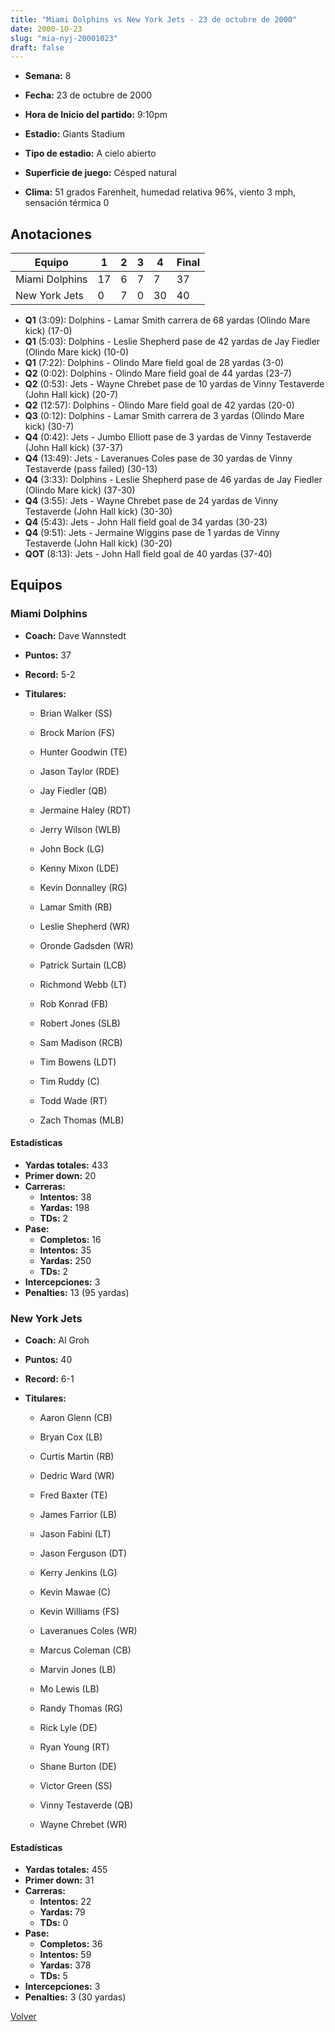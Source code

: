 ```yaml
---
title: "Miami Dolphins vs New York Jets - 23 de octubre de 2000"
date: 2000-10-23
slug: "mia-nyj-20001023"
draft: false
---
```


* **Semana:** 8
* **Fecha:** 23 de octubre de 2000

* **Hora de Inicio del partido:** 9:10pm
* **Estadio:** Giants Stadium
* **Tipo de estadio:** A cielo abierto
* **Superficie de juego:** Césped natural
* **Clima:** 51 grados Farenheit, humedad relativa 96%, viento 3 mph, sensación térmica 0





## Anotaciones
| Equipo | 1 | 2 | 3 | 4 | Final |
|--------|---|---|---|---|-------|
| Miami Dolphins  | 17 | 6 | 7 | 7  | 37 |
| New York Jets  | 0 | 7 | 0 | 30  | 40 |
* **Q1** (3:09): Dolphins - Lamar Smith carrera de 68 yardas (Olindo Mare kick) (17-0)
* **Q1** (5:03): Dolphins - Leslie Shepherd pase de 42 yardas de Jay Fiedler (Olindo Mare kick) (10-0)
* **Q1** (7:22): Dolphins - Olindo Mare field goal de 28 yardas (3-0)
* **Q2** (0:02): Dolphins - Olindo Mare field goal de 44 yardas (23-7)
* **Q2** (0:53): Jets - Wayne Chrebet pase de 10 yardas de Vinny Testaverde (John Hall kick) (20-7)
* **Q2** (12:57): Dolphins - Olindo Mare field goal de 42 yardas (20-0)
* **Q3** (0:12): Dolphins - Lamar Smith carrera de 3 yardas (Olindo Mare kick) (30-7)
* **Q4** (0:42): Jets - Jumbo Elliott pase de 3 yardas de Vinny Testaverde (John Hall kick) (37-37)
* **Q4** (13:49): Jets - Laveranues Coles pase de 30 yardas de Vinny Testaverde (pass failed) (30-13)
* **Q4** (3:33): Dolphins - Leslie Shepherd pase de 46 yardas de Jay Fiedler (Olindo Mare kick) (37-30)
* **Q4** (3:55): Jets - Wayne Chrebet pase de 24 yardas de Vinny Testaverde (John Hall kick) (30-30)
* **Q4** (5:43): Jets - John Hall field goal de 34 yardas (30-23)
* **Q4** (9:51): Jets - Jermaine Wiggins pase de 1 yardas de Vinny Testaverde (John Hall kick) (30-20)
* **QOT** (8:13): Jets - John Hall field goal de 40 yardas (37-40)


## Equipos


### Miami Dolphins
* **Coach:** Dave Wannstedt
* **Puntos:** 37
* **Record:** 5-2
* **Titulares:** 

  * Brian Walker (SS) 

  * Brock Marion (FS) 

  * Hunter Goodwin (TE) 

  * Jason Taylor (RDE) 

  * Jay Fiedler (QB) 

  * Jermaine Haley (RDT) 

  * Jerry Wilson (WLB) 

  * John Bock (LG) 

  * Kenny Mixon (LDE) 

  * Kevin Donnalley (RG) 

  * Lamar Smith (RB) 

  * Leslie Shepherd (WR) 

  * Oronde Gadsden (WR) 

  * Patrick Surtain (LCB) 

  * Richmond Webb (LT) 

  * Rob Konrad (FB) 

  * Robert Jones (SLB) 

  * Sam Madison (RCB) 

  * Tim Bowens (LDT) 

  * Tim Ruddy (C) 

  * Todd Wade (RT) 

  * Zach Thomas (MLB) 

#### Estadísticas
* **Yardas totales:** 433
* **Primer down:** 20
* **Carreras:**
  * **Intentos:** 38
  * **Yardas:** 198
  * **TDs:** 2
* **Pase:**
  * **Completos:** 16
  * **Intentos:** 35
  * **Yardas:** 250
  * **TDs:** 2
* **Intercepciones:** 3
* **Penalties:** 13 (95 yardas)

### New York Jets
* **Coach:** Al Groh
* **Puntos:** 40
* **Record:** 6-1
* **Titulares:** 

  * Aaron Glenn (CB) 

  * Bryan Cox (LB) 

  * Curtis Martin (RB) 

  * Dedric Ward (WR) 

  * Fred Baxter (TE) 

  * James Farrior (LB) 

  * Jason Fabini (LT) 

  * Jason Ferguson (DT) 

  * Kerry Jenkins (LG) 

  * Kevin Mawae (C) 

  * Kevin Williams (FS) 

  * Laveranues Coles (WR) 

  * Marcus Coleman (CB) 

  * Marvin Jones (LB) 

  * Mo Lewis (LB) 

  * Randy Thomas (RG) 

  * Rick Lyle (DE) 

  * Ryan Young (RT) 

  * Shane Burton (DE) 

  * Victor Green (SS) 

  * Vinny Testaverde (QB) 

  * Wayne Chrebet (WR) 

#### Estadísticas
* **Yardas totales:** 455
* **Primer down:** 31
* **Carreras:**
  * **Intentos:** 22
  * **Yardas:** 79
  * **TDs:** 0
* **Pase:**
  * **Completos:** 36
  * **Intentos:** 59
  * **Yardas:** 378
  * **TDs:** 5
* **Intercepciones:** 3
* **Penalties:** 3 (30 yardas)


[Volver](/historia/2000)
